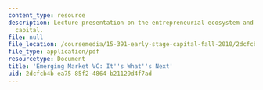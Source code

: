 ```yaml
---
content_type: resource
description: Lecture presentation on the entrepreneurial ecosystem and sources of
  capital.
file: null
file_location: /coursemedia/15-391-early-stage-capital-fall-2010/2dcfcb4bea7585f24864b21129d4f7ad_MIT15_391F10_lec10.pdf
file_type: application/pdf
resourcetype: Document
title: 'Emerging Market VC: It''s What''s Next'
uid: 2dcfcb4b-ea75-85f2-4864-b21129d4f7ad
---
```

